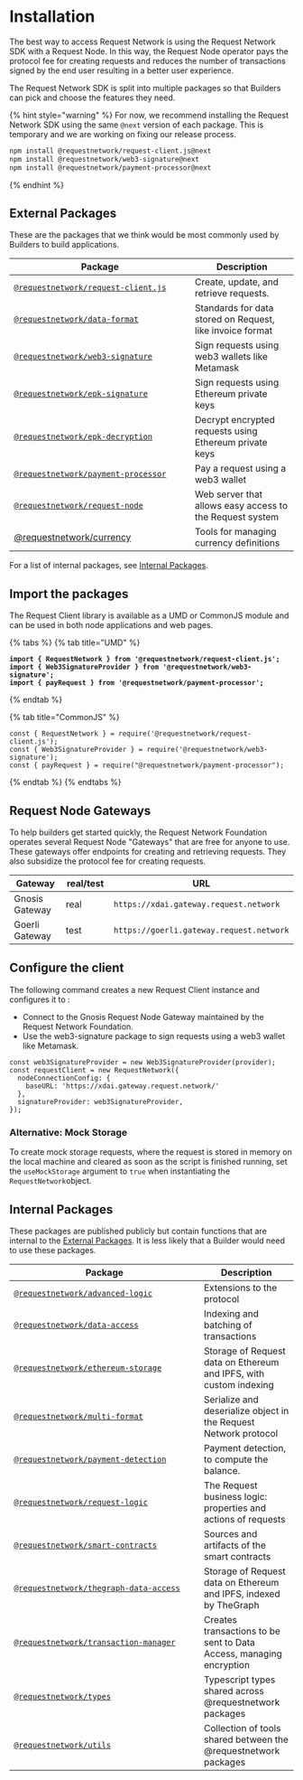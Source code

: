# Installation

The best way to access Request Network is using the Request Network SDK with a Request Node. In this way, the Request Node operator pays the protocol fee for creating requests and reduces the number of transactions signed by the end user resulting in a better user experience.

The Request Network SDK is split into multiple packages so that Builders can pick and choose the features they need.

{% hint style="warning" %}
For now, we recommend installing the Request Network SDK using the same `@next` version of each package. This is temporary and we are working on fixing our release process.

```bash
npm install @requestnetwork/request-client.js@next
npm install @requestnetwork/web3-signature@next
npm install @requestnetwork/payment-processor@next
```
{% endhint %}

## External Packages

These are the packages that we think would be most commonly used by Builders to build applications.

<table><thead><tr><th width="305">Package</th><th>Description</th></tr></thead><tbody><tr><td><a href="https://github.com/RequestNetwork/requestNetwork/blob/master/packages/request-client.js"><code>@requestnetwork/request-client.js</code></a></td><td>Create, update, and retrieve requests.</td></tr><tr><td><a href="https://github.com/RequestNetwork/requestNetwork/blob/master/packages/data-format"><code>@requestnetwork/data-format</code></a></td><td>Standards for data stored on Request, like invoice format</td></tr><tr><td><a href="https://github.com/RequestNetwork/requestNetwork/blob/master/packages/web3-signature"><code>@requestnetwork/web3-signature</code></a></td><td>Sign requests using web3 wallets like Metamask</td></tr><tr><td><a href="https://github.com/RequestNetwork/requestNetwork/blob/master/packages/epk-signature"><code>@requestnetwork/epk-signature</code></a></td><td>Sign requests using Ethereum private keys</td></tr><tr><td><a href="https://github.com/RequestNetwork/requestNetwork/blob/master/packages/epk-decryption"><code>@requestnetwork/epk-decryption</code></a></td><td>Decrypt encrypted requests using Ethereum private keys</td></tr><tr><td><a href="https://github.com/RequestNetwork/requestNetwork/blob/master/packages/payment-processor"><code>@requestnetwork/payment-processor</code></a></td><td>Pay a request using a web3 wallet</td></tr><tr><td><a href="https://github.com/RequestNetwork/requestNetwork/blob/master/packages/request-node"><code>@requestnetwork/request-node</code></a></td><td>Web server that allows easy access to the Request system</td></tr><tr><td><a href="https://www.npmjs.com/package/@requestnetwork/currency">@requestnetwork/currency</a></td><td>Tools for managing currency definitions</td></tr></tbody></table>

For a list of internal packages, see [Internal Packages](request-network-client-introduction.md#internal-packages).

## Import the packages

The Request Client library is available as a UMD or CommonJS module and can be used in both node applications and web pages.

{% tabs %}
{% tab title="UMD" %}
<pre class="language-tsx"><code class="lang-tsx"><strong>import { RequestNetwork } from '@requestnetwork/request-client.js';
</strong><strong>import { Web3SignatureProvider } from '@requestnetwork/web3-signature';
</strong><strong>import { payRequest } from '@requestnetwork/payment-processor';
</strong></code></pre>
{% endtab %}

{% tab title="CommonJS" %}
```tsx
const { RequestNetwork } = require('@requestnetwork/request-client.js');
const { Web3SignatureProvider } = require('@requestnetwork/web3-signature');
const { payRequest } = require("@requestnetwork/payment-processor");
```
{% endtab %}
{% endtabs %}

## Request Node Gateways

To help builders get started quickly, the Request Network Foundation operates several Request Node "Gateways" that are free for anyone to use. These gateways offer endpoints for creating and retrieving requests. They also subsidize the protocol fee for creating requests.

<table><thead><tr><th width="173">Gateway</th><th width="111.33333333333331">real/test</th><th>URL</th></tr></thead><tbody><tr><td>Gnosis Gateway</td><td>real</td><td><code>https://xdai.gateway.request.network</code></td></tr><tr><td>Goerli Gateway</td><td>test</td><td><code>https://goerli.gateway.request.network</code></td></tr></tbody></table>

## Configure the client

The following command creates a new Request Client instance and configures it to :

* Connect to the Gnosis Request Node Gateway maintained by the Request Network Foundation.
* Use the web3-signature package to sign requests using a web3 wallet like Metamask.

```tsx
const web3SignatureProvider = new Web3SignatureProvider(provider);
const requestClient = new RequestNetwork({
  nodeConnectionConfig: { 
    baseURL: 'https://xdai.gateway.request.network/' 
  },
  signatureProvider: web3SignatureProvider,
});
```

### Alternative: Mock Storage

To create mock storage requests, where the request is stored in memory on the local machine and cleared as soon as the script is finished running, set the `useMockStorage` argument to `true` when instantiating the `RequestNetwork`object.

## Internal Packages

These packages are published publicly but contain functions that are internal to the [External Packages](request-network-client-introduction.md#external-packages). It is less likely that a Builder would need to use these packages.

<table><thead><tr><th width="321">Package</th><th>Description</th></tr></thead><tbody><tr><td><a href="https://github.com/RequestNetwork/requestNetwork/blob/master/packages/advanced-logic"><code>@requestnetwork/advanced-logic</code></a></td><td>Extensions to the protocol</td></tr><tr><td><a href="https://github.com/RequestNetwork/requestNetwork/blob/master/packages/data-access"><code>@requestnetwork/data-access</code></a></td><td>Indexing and batching of transactions</td></tr><tr><td><a href="https://github.com/RequestNetwork/requestNetwork/blob/master/packages/ethereum-storage"><code>@requestnetwork/ethereum-storage</code></a></td><td>Storage of Request data on Ethereum and IPFS, with custom indexing</td></tr><tr><td><a href="https://github.com/RequestNetwork/requestNetwork/blob/master/packages/multi-format"><code>@requestnetwork/multi-format</code></a></td><td>Serialize and deserialize object in the Request Network protocol</td></tr><tr><td><a href="https://github.com/RequestNetwork/requestNetwork/blob/master/packages/payment-detection"><code>@requestnetwork/payment-detection</code></a></td><td>Payment detection, to compute the balance.</td></tr><tr><td><a href="https://github.com/RequestNetwork/requestNetwork/blob/master/packages/request-logic"><code>@requestnetwork/request-logic</code></a></td><td>The Request business logic: properties and actions of requests</td></tr><tr><td><a href="https://github.com/RequestNetwork/requestNetwork/blob/master/packages/smart-contracts"><code>@requestnetwork/smart-contracts</code></a></td><td>Sources and artifacts of the smart contracts</td></tr><tr><td><a href="https://github.com/RequestNetwork/requestNetwork/blob/master/packages/thegraph-data-access"><code>@requestnetwork/thegraph-data-access</code></a></td><td>Storage of Request data on Ethereum and IPFS, indexed by TheGraph</td></tr><tr><td><a href="https://github.com/RequestNetwork/requestNetwork/blob/master/packages/transaction-manager"><code>@requestnetwork/transaction-manager</code></a></td><td>Creates transactions to be sent to Data Access, managing encryption</td></tr><tr><td><a href="https://github.com/RequestNetwork/requestNetwork/blob/master/packages/types"><code>@requestnetwork/types</code></a></td><td>Typescript types shared across @requestnetwork packages</td></tr><tr><td><a href="https://github.com/RequestNetwork/requestNetwork/blob/master/packages/utils"><code>@requestnetwork/utils</code></a></td><td>Collection of tools shared between the @requestnetwork packages</td></tr></tbody></table>
